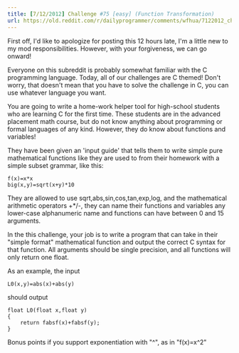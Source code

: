 ```yaml
---
title: [7/12/2012] Challenge #75 [easy] (Function Transformation)
url: https://old.reddit.com/r/dailyprogrammer/comments/wfhua/7122012_challenge_75_easy_function_transformation/
---
```


First off, I'd like to apologize for posting this 12 hours late, I'm a little new to my mod responsibilities.  However, with your forgiveness, we can go onward!

Everyone on this subreddit is probably somewhat familiar with the C programming language.
Today, all of our challenges are C themed!  Don't worry, that doesn't mean that you have to solve the challenge in C, you can use whatever language you want.

You are going to write a home-work helper tool for high-school students who are learning C for the first time.  These students are in the advanced placement math course,
but do not know anything about programming or formal languages of any kind.  However, they do know about functions and variables!  

They have been given an 'input guide' that tells them to write simple pure mathematical functions like they are used to from their homework with a simple subset grammar, like this:   

    f(x)=x*x
    big(x,y)=sqrt(x+y)*10

  They are allowed to use
sqrt,abs,sin,cos,tan,exp,log, and the mathematical arithmetic operators +*/-, they can name their functions and variables any lower-case alphanumeric name and functions can have between 0 and 15 arguments.

In the this challenge, your job is to write a program that can take in their "simple format" mathematical function and output the correct C syntax for that function.  All arguments should
be single precision, and all functions will only return one float.

As an example, the input
 
    L0(x,y)=abs(x)+abs(y) 

should output

    float L0(float x,float y)
    {
        return fabsf(x)+fabsf(y);
    }

Bonus points if you support exponentiation with "\^", as in "f(x)=x\^2"
